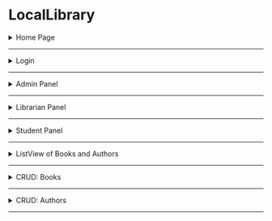 # LocalLibrary

<details><summary>Home Page</summary>
<img src="./home-without-login.png">
</details>

---

<details><summary>Login</summary>
<img src="./login.png">

</details>

---

<details><summary>Admin Panel</summary>
<img src="./admin-panel.png">
</details>

---

<details><summary>Librarian Panel</summary>
<img src="./home-librarian-login.png">
<hr>
<img src="./all-borrowed-books.png">
<hr>
<img src="./renew-book.png">
</details>

---

<details><summary>Student Panel</summary>
<img src="./home-student-login.png">
<hr>
<img src="./user-borrowed-books.png">
</details>

---

<details><summary>ListView of Books and Authors</summary>
<img src="./book-list.png">
<hr>
<img src="./author-list.png">
</details>

---

<details><summary>CRUD: Books</summary>
<img src="./create-book.png">
<hr>
<img src="./book-detail.png">
<hr>
<img src="./update-book.png">
<hr>
<img src="./delete-book.png">
</details>

---

<details><summary>CRUD: Authors</summary>
<img src="./create-author.png">
<hr>
<img src="./author-detail.png">
<hr>
<img src="./update-author.png">
<hr>
<img src="./delete-author.png">
</details>

---
